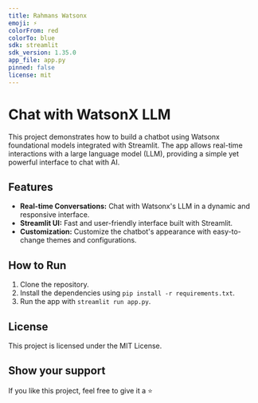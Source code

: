 ```yaml
---
title: Rahmans Watsonx
emoji: ⚡
colorFrom: red
colorTo: blue
sdk: streamlit
sdk_version: 1.35.0
app_file: app.py
pinned: false
license: mit
---
```



# Chat with WatsonX LLM

This project demonstrates how to build a chatbot using Watsonx foundational models integrated with Streamlit. The app allows real-time interactions with a large language model (LLM), providing a simple yet powerful interface to chat with AI.

## Features
- **Real-time Conversations:** Chat with Watsonx's LLM in a dynamic and responsive interface.
- **Streamlit UI:** Fast and user-friendly interface built with Streamlit.
- **Customization:** Customize the chatbot's appearance with easy-to-change themes and configurations.

## How to Run
1. Clone the repository.
2. Install the dependencies using `pip install -r requirements.txt`.
3. Run the app with `streamlit run app.py`.

## License
This project is licensed under the MIT License.

## Show your support
If you like this project, feel free to give it a ⭐ 


